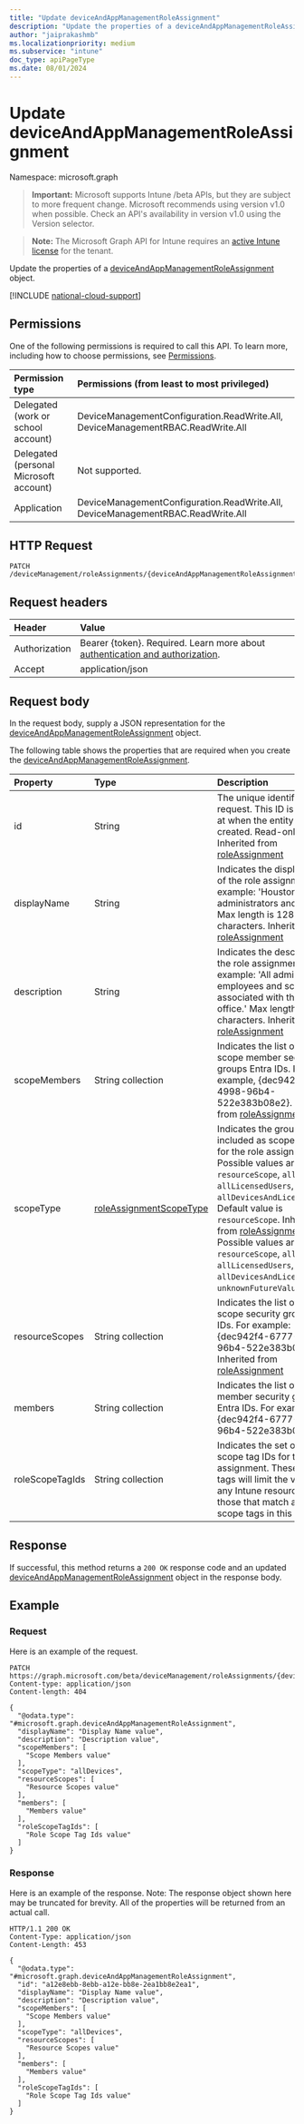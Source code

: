```yaml
---
title: "Update deviceAndAppManagementRoleAssignment"
description: "Update the properties of a deviceAndAppManagementRoleAssignment object."
author: "jaiprakashmb"
ms.localizationpriority: medium
ms.subservice: "intune"
doc_type: apiPageType
ms.date: 08/01/2024
---
```


# Update deviceAndAppManagementRoleAssignment

Namespace: microsoft.graph

> **Important:** Microsoft supports Intune /beta APIs, but they are subject to more frequent change. Microsoft recommends using version v1.0 when possible. Check an API's availability in version v1.0 using the Version selector.

> **Note:** The Microsoft Graph API for Intune requires an [active Intune license](https://go.microsoft.com/fwlink/?linkid=839381) for the tenant.

Update the properties of a [deviceAndAppManagementRoleAssignment](../resources/intune-rbac-deviceandappmanagementroleassignment.md) object.

[!INCLUDE [national-cloud-support](../../includes/all-clouds.md)]

## Permissions
One of the following permissions is required to call this API. To learn more, including how to choose permissions, see [Permissions](/graph/permissions-reference).

|Permission type|Permissions (from least to most privileged)|
|:---|:---|
|Delegated (work or school account)|DeviceManagementConfiguration.ReadWrite.All, DeviceManagementRBAC.ReadWrite.All|
|Delegated (personal Microsoft account)|Not supported.|
|Application|DeviceManagementConfiguration.ReadWrite.All, DeviceManagementRBAC.ReadWrite.All|

## HTTP Request
<!-- {
  "blockType": "ignored"
}
-->
``` http
PATCH /deviceManagement/roleAssignments/{deviceAndAppManagementRoleAssignmentId}
```

## Request headers
|Header|Value|
|:---|:---|
|Authorization|Bearer {token}. Required. Learn more about [authentication and authorization](/graph/auth/auth-concepts).|
|Accept|application/json|

## Request body
In the request body, supply a JSON representation for the [deviceAndAppManagementRoleAssignment](../resources/intune-rbac-deviceandappmanagementroleassignment.md) object.

The following table shows the properties that are required when you create the [deviceAndAppManagementRoleAssignment](../resources/intune-rbac-deviceandappmanagementroleassignment.md).

|Property|Type|Description|
|:---|:---|:---|
|id|String|The unique identifier of the request. This ID is assigned at when the entity is created. Read-only. Inherited from [roleAssignment](../resources/intune-rbac-roleassignment.md)|
|displayName|String|Indicates the display name of the role assignment. For example: 'Houston administrators and users'. Max length is 128 characters. Inherited from [roleAssignment](../resources/intune-rbac-roleassignment.md)|
|description|String|Indicates the description of the role assignment. For example: 'All administrators, employees and scope tags associated with the Houston office.' Max length is 1024 characters. Inherited from [roleAssignment](../resources/intune-rbac-roleassignment.md)|
|scopeMembers|String collection|Indicates the list of role scope member security groups Entra IDs. For example, {dec942f4-6777-4998-96b4-522e383b08e2}. Inherited from [roleAssignment](../resources/intune-rbac-roleassignment.md)|
|scopeType|[roleAssignmentScopeType](../resources/intune-rbac-roleassignmentscopetype.md)|Indicates the groups included as scope groups for the role assignment. Possible values are: `resourceScope`, `allDevices`, `allLicensedUsers`, `allDevicesAndLicensedUsers`. Default value is `resourceScope`. Inherited from [roleAssignment](../resources/intune-rbac-roleassignment.md). Possible values are: `resourceScope`, `allDevices`, `allLicensedUsers`, `allDevicesAndLicensedUsers`, `unknownFutureValue`.|
|resourceScopes|String collection|Indicates the list of resource scope security group Entra IDs. For example: {dec942f4-6777-4998-96b4-522e383b08e2}. Inherited from [roleAssignment](../resources/intune-rbac-roleassignment.md)|
|members|String collection|Indicates the list of role member security group Entra IDs. For example: {dec942f4-6777-4998-96b4-522e383b08e2}.|
|roleScopeTagIds|String collection|Indicates the set of role scope tag IDs for the role assignment. These scope tags will limit the visibility of any Intune resources to those that match any of the scope tags in this collection.|



## Response
If successful, this method returns a `200 OK` response code and an updated [deviceAndAppManagementRoleAssignment](../resources/intune-rbac-deviceandappmanagementroleassignment.md) object in the response body.

## Example

### Request
Here is an example of the request.
``` http
PATCH https://graph.microsoft.com/beta/deviceManagement/roleAssignments/{deviceAndAppManagementRoleAssignmentId}
Content-type: application/json
Content-length: 404

{
  "@odata.type": "#microsoft.graph.deviceAndAppManagementRoleAssignment",
  "displayName": "Display Name value",
  "description": "Description value",
  "scopeMembers": [
    "Scope Members value"
  ],
  "scopeType": "allDevices",
  "resourceScopes": [
    "Resource Scopes value"
  ],
  "members": [
    "Members value"
  ],
  "roleScopeTagIds": [
    "Role Scope Tag Ids value"
  ]
}
```

### Response
Here is an example of the response. Note: The response object shown here may be truncated for brevity. All of the properties will be returned from an actual call.
``` http
HTTP/1.1 200 OK
Content-Type: application/json
Content-Length: 453

{
  "@odata.type": "#microsoft.graph.deviceAndAppManagementRoleAssignment",
  "id": "a12e8ebb-8ebb-a12e-bb8e-2ea1bb8e2ea1",
  "displayName": "Display Name value",
  "description": "Description value",
  "scopeMembers": [
    "Scope Members value"
  ],
  "scopeType": "allDevices",
  "resourceScopes": [
    "Resource Scopes value"
  ],
  "members": [
    "Members value"
  ],
  "roleScopeTagIds": [
    "Role Scope Tag Ids value"
  ]
}
```